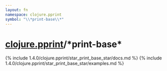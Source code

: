 ```yaml
---
layout: fn
namespace: clojure.pprint
symbol: "\\*print-base\\*"
---
```


# [clojure.pprint](../)/\*print-base\*

{% include 1.4.0/clojure.pprint/star_print_base_star/docs.md %}
{% include 1.4.0/clojure.pprint/star_print_base_star/examples.md %}

